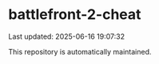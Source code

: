 # battlefront-2-cheat

Last updated: 2025-06-16 19:07:32

This repository is automatically maintained.
